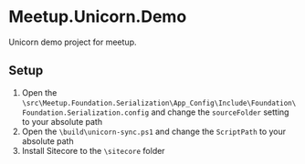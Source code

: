 # Meetup.Unicorn.Demo
Unicorn demo project for meetup.

## Setup
 1. Open the `\src\Meetup.Foundation.Serialization\App_Config\Include\Foundation\Foundation.Serialization.config` and change the `sourceFolder` setting to your absolute path
 2.  Open the `\build\unicorn-sync.ps1` and change the `ScriptPath` to your absolute path
 3. Install Sitecore to the `\sitecore`  folder

